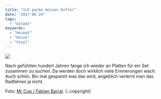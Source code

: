 ```yaml
---
title: "Ich packe meinen Koffer"
date: "2017-06-24"
tags:
  - "Gelebt"
keywords:
  - "Heimat"
  - "House"
  - "Vinyl"
---
```


![](/img/img_0156.jpg)

Nach gefühlten hundert Jahren fange ich wieder an Platten für ein Set zusammen zu suchen. Da werden doch wirklich viele Erinnerungen wach. Auch schön. Bin mal gespannt was das wird, angeblich verlernt man das Radfahren ja nicht.

Foto: [Mr Cup / Fabien Barral](http://unsplash.com/@iammrcup "Download free do whatever you want high-resolution photos from Mr Cup / Fabien Barral"). {:.copyright}
